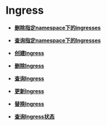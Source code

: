 # Ingress<a name="topic_300000004"></a>

 

-   **[删除指定namespace下的ingresses](删除指定namespace下的ingresses.md)**  

-   **[查询指定namespace下的Ingresses](查询指定namespace下的Ingresses.md)**  

-   **[创建Ingress](创建Ingress.md)**  

-   **[删除Ingress](删除Ingress.md)**  

-   **[查询Ingress](查询Ingress.md)**  

-   **[更新Ingress](更新Ingress.md)**  

-   **[替换Ingress](替换Ingress.md)**  

-   **[查询Ingress状态](查询Ingress状态.md)**  


